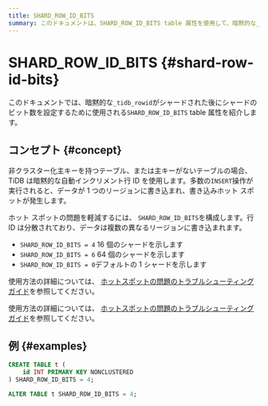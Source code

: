 ```yaml
---
title: SHARD_ROW_ID_BITS
summary: このドキュメントは、SHARD_ROW_ID_BITS table 属性を使用して、暗黙的な_tidb_rowidがシャードされた後にシャードのビット数を設定する方法を紹介します。非クラスター化主キーを持つテーブルや主キーがないテーブルの場合、SHARD_ROW_ID_BITSを構成することでホット スポットの問題を軽減し、データを複数の異なるリージョンに書き込むことができます。詳細については、[ホットスポットの問題のトラブルシューティング ガイド](/troubleshoot-hot-spot-issues.md#use-shard_row_id_bits-to-process-hotspots)を参照してください。例として、SHARD_ROW_ID_BITS = 4を使用したテーブルの作成や変更が示されています。
---
```


# SHARD_ROW_ID_BITS {#shard-row-id-bits}

このドキュメントでは、暗黙的な`_tidb_rowid`がシャードされた後にシャードのビット数を設定するために使用される`SHARD_ROW_ID_BITS` table 属性を紹介します。

## コンセプト {#concept}

非クラスター化主キーを持つテーブル、または主キーがないテーブルの場合、TiDB は暗黙的な自動インクリメント行 ID を使用します。多数の`INSERT`操作が実行されると、データが 1 つのリージョンに書き込まれ、書き込みホット スポットが発生します。

ホット スポットの問題を軽減するには、 `SHARD_ROW_ID_BITS`を構成します。行 ID は分散されており、データは複数の異なるリージョンに書き込まれます。

-   `SHARD_ROW_ID_BITS = 4` 16 個のシャードを示します
-   `SHARD_ROW_ID_BITS = 6` 64 個のシャードを示します
-   `SHARD_ROW_ID_BITS = 0`デフォルトの 1 シャードを示します

<CustomContent platform="tidb">

使用方法の詳細については、 [ホットスポットの問題のトラブルシューティング ガイド](/troubleshoot-hot-spot-issues.md#use-shard_row_id_bits-to-process-hotspots)を参照してください。

</CustomContent>

<CustomContent platform="tidb-cloud">

使用方法の詳細については、 [ホットスポットの問題のトラブルシューティング ガイド](https://docs.pingcap.com/tidb/stable/troubleshoot-hot-spot-issues#use-shard_row_id_bits-to-process-hotspots)を参照してください。

</CustomContent>

## 例 {#examples}

```sql
CREATE TABLE t (
    id INT PRIMARY KEY NONCLUSTERED
) SHARD_ROW_ID_BITS = 4;
```

```sql
ALTER TABLE t SHARD_ROW_ID_BITS = 4;
```
